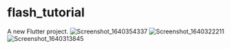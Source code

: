 # flash_tutorial

A new Flutter project.
![Screenshot_1640354337](https://user-images.githubusercontent.com/44645462/147379247-155ed9cf-be93-4d8c-bf9e-837d3cb23370.png)
![Screenshot_1640322211](https://user-images.githubusercontent.com/44645462/147379250-b11da8e0-5d98-40cb-b1cd-7bd9120572e5.png)
![Screenshot_1640313845](https://user-images.githubusercontent.com/44645462/147379252-5de52d7a-4e3b-48f7-b492-b7140b657b0f.png)
